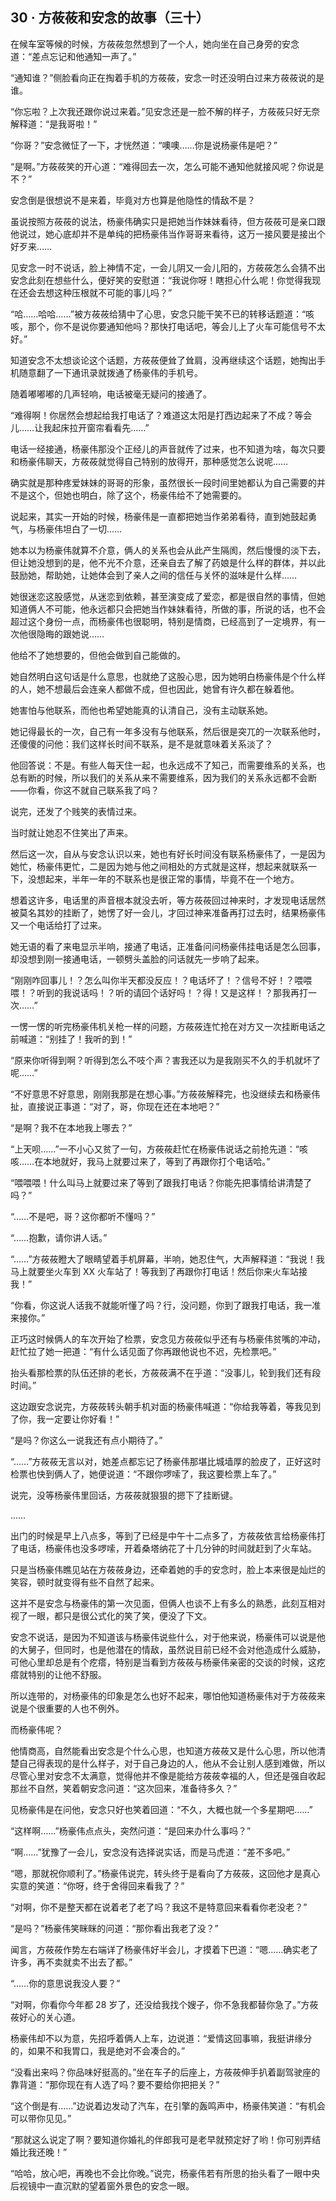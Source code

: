 ## 30 · 方莜莜和安念的故事（三十）

在候车室等候的时候，方莜莜忽然想到了一个人，她向坐在自己身旁的安念道：“差点忘记和他通知一声了。”

“通知谁？”侧脸看向正在掏着手机的方莜莜，安念一时还没明白过来方莜莜说的是谁。

“你忘啦？上次我还跟你说过来着。”见安念还是一脸不解的样子，方莜莜只好无奈解释道：“是我哥啦！”

“你哥？”安念微怔了一下，才恍然道：“噢噢……你是说杨豪伟是吧？”

“是啊。”方莜莜笑的开心道：“难得回去一次，怎么可能不通知他就接风呢？你说是不？”

安念倒是很想说不是来着，毕竟对方也算是他隐性的情敌不是？

虽说按照方莜莜的说法，杨豪伟确实只是把她当作妹妹看待，但方莜莜可是亲口跟他说过，她心底却并不是单纯的把杨豪伟当作哥哥来看待，这万一接风要是接出个好歹来……

见安念一时不说话，脸上神情不定，一会儿阴又一会儿阳的，方莜莜怎么会猜不出安念此刻在想些什么，便好笑的安慰道：“我说你呀！瞎担心什么呢！你觉得我现在还会去想这种压根就不可能的事儿吗？”

“哈……哈哈……”被方莜莜给猜中了心思，安念只能干笑不已的转移话题道：“咳咳，那个，你不是说你要通知他吗？那快打电话吧，等会儿上了火车可能信号不太好。”

知道安念不太想谈论这个话题，方莜莜便耸了耸肩，没再继续这个话题，她掏出手机随意翻了一下通讯录就拨通了杨豪伟的手机号。

随着嘟嘟嘟的几声轻响，电话被毫无疑问的接通了。

“难得啊！你居然会想起给我打电话了？难道这太阳是打西边起来了不成？等会儿……让我起床拉开窗帘看看先……”

电话一经接通，杨豪伟那没个正经儿的声音就传了过来，也不知道为啥，每次只要和杨豪伟聊天，方莜莜就觉得自己特别的放得开，那种感觉怎么说呢……

确实就是那种疼爱妹妹的哥哥的形象，虽然很长一段时间里她都认为自己需要的并不是这个，但她也明白，除了这个，杨豪伟给不了她需要的。

说起来，其实一开始的时候，杨豪伟是一直都把她当作弟弟看待，直到她鼓起勇气，与杨豪伟坦白了一切……

她本以为杨豪伟就算不介意，俩人的关系也会从此产生隔阂，然后慢慢的淡下去，但让她没想到的是，他不光不介意，还亲自去了解了药娘是什么样的群体，并以此鼓励她，帮助她，让她体会到了亲人之间的信任与关怀的滋味是什么样……

她很迷恋这股感觉，从迷恋到依赖，甚至演变成了爱恋，都是很自然的事情，但她知道俩人不可能，他永远都只会把她当作妹妹看待，所做的事，所说的话，也不会超过这个身份一点，而杨豪伟也很聪明，特别是情商，已经高到了一定境界，有一次他很隐晦的跟她说……

他给不了她想要的，但他会做到自己能做的。

她自然明白这句话是什么意思，也就绝了这股心思，因为她明白杨豪伟是个什么样的人，她不想最后会连亲人都做不成，但也因此，她曾有许久都在躲着他。

她害怕与他联系，而他也希望她能真的认清自己，没有主动联系她。

她记得最长的一次，自己有一年多没有与他联系，然后很是突兀的一次联系他时，还傻傻的问他：我们这样长时间不联系，是不是就意味着关系淡了？

他回答说：不是。有些人每天住一起，也永远成不了知己，而需要维系的关系，也总有断的时候，所以我们的关系从来不需要维系，因为我们的关系永远都不会断——你看，你这不就自己联系我了吗？

说完，还发了个贱笑的表情过来。

当时就让她忍不住笑出了声来。

然后这一次，自从与安念认识以来，她也有好长时间没有联系杨豪伟了，一是因为她忙，杨豪伟更忙，二是因为她与他之间相处的方式就是这样，想起来就联系一下，没想起来，半年一年的不联系也是很正常的事情，毕竟不在一个地方。

想着这许多，电话里的声音根本就没去听，等方莜莜回过神来时，才发现电话居然被莫名其妙的挂断了，她愣了好一会儿，才回过神来准备再打过去时，结果杨豪伟又一个电话给打了过来。

她无语的看了来电显示半响，接通了电话，正准备问问杨豪伟挂电话是怎么回事，却没想到刚一接通电话，一顿劈头盖脸的问话就先一步响了起来。

“刚刚咋回事儿！？怎么叫你半天都没反应！？电话坏了！？信号不好！？喂喂喂！？听到的我说话吗！？听的请回个话好吗！？得！又是这样！？那我再打一次……”

一愣一愣的听完杨豪伟机关枪一样的问题，方莜莜连忙抢在对方又一次挂断电话之前喊道：“别挂了！我听的到！”

“原来你听得到啊？听得到怎么不吱个声？害我还以为是我刚买不久的手机就坏了呢……”

“不好意思不好意思，刚刚我那是在想心事。”方莜莜解释完，也没继续去和杨豪伟扯，直接说正事道：“对了，哥，你现在还在本地吧？”

“是啊？我不在本地我上哪去？”

“上天呗……”一不小心又贫了一句，方莜莜赶忙在杨豪伟说话之前抢先道：“咳咳……在本地就好，我马上就要过来了，等到了再跟你打个电话哈。”

“喂喂喂！什么叫马上就要过来了等到了跟我打电话？你能先把事情给讲清楚了吗？”

“……不是吧，哥？这你都听不懂吗？”

“……抱歉，请你讲人话。”

“……”方莜莜瞪大了眼睛望着手机屏幕，半响，她忍住气，大声解释道：“我说！我马上就要坐火车到 XX 火车站了！等我到了再跟你打电话！然后你来火车站接我！”

“你看，你这说人话我不就能听懂了吗？行，没问题，你到了跟我打电话，我一准来接你。”

正巧这时候俩人的车次开始了检票，安念见方莜莜似乎还有与杨豪伟贫嘴的冲动，赶忙拉了她一把道：“有什么话见面了你再跟他说也不迟，先检票吧。”

抬头看那检票的队伍还排的老长，方莜莜满不在乎道：“没事儿，轮到我们还有段时间。”

这边跟安念说完，方莜莜转头朝手机对面的杨豪伟喊道：“你给我等着，等我见到了你，我一定要让你好看！”

“是吗？你这么一说我还有点小期待了。”

“……”方莜莜无言以对，她差点都忘记了杨豪伟那堪比城墙厚的脸皮了，正好这时检票也快到俩人了，她便说道：“不跟你啰嗦了，我这要检票上车了。”

说完，没等杨豪伟里回话，方莜莜就狠狠的摁下了挂断键。

……

出门的时候是早上八点多，等到了已经是中午十二点多了，方莜莜依言给杨豪伟打了电话，杨豪伟也没多啰嗦，开着桑塔纳花了十几分钟的时间就赶到了火车站。

只是当杨豪伟瞧见站在方莜莜身边，还牵着她的手的安念时，脸上本来很是灿烂的笑容，顿时就变得有些不自然了起来。

这并不是安念与杨豪伟的第一次见面，但俩人也谈不上有多么的熟悉，此刻互相对视了一眼，都只是很公式化的笑了笑，便没了下文。

安念不说话，是因为不知道该与杨豪伟说些什么，对于他来说，杨豪伟可以说是他的大舅子，但同时，也是他潜在的情敌，虽然说目前已经不会对他造成什么威胁，可他心里却总是有个疙瘩，特别是当看到方莜莜与杨豪伟亲密的交谈的时候，这疙瘩就特别的让他不舒服。

所以连带的，对杨豪伟的印象是怎么也好不起来，哪怕他知道杨豪伟对于方莜莜来说是个很重要的人也不例外。

而杨豪伟呢？

他情商高，自然能看出安念是个什么心思，也知道方莜莜又是什么心思，所以他清楚自己得表现的是什么样子，对于自己身边的人，他从不会让别人感到难做，所以尽管心里对安念不太满意，觉得他并不像是能给方莜莜幸福的人，但还是强自收起那丝不自然，笑着朝安念问道：“这次回来，准备待多久？”

见杨豪伟是在问他，安念只好也笑着回道：“不久，大概也就一个多星期吧……”

“这样啊……”杨豪伟点点头，突然问道：“是回来办什么事吗？”

“啊……”犹豫了一会儿，安念没有选择说实话，而是马虎道：“差不多吧。”

“嗯，那就祝你顺利了。”杨豪伟说完，转头终于是看向了方莜莜，这回他才是真心实意的笑道：“你呀，终于舍得回来看我了？”

“对啊，你不是整天都在说着老了老了吗？我这不是特意回来看看你老没老？”

“是吗？”杨豪伟笑眯眯的问道：“那你看出我老了没？”

闻言，方莜莜作势左右端详了杨豪伟好半会儿，才摸着下巴道：“嗯……确实老了许多，再不卖就卖不出去了都。”

“……你的意思说我没人要？”

“对啊，你看你今年都 28 岁了，还没给我找个嫂子，你不急我都替你急了。”方莜莜好心的关心道。

杨豪伟却不以为意，先招呼着俩人上车，边说道：“爱情这回事嘛，我挺讲缘分的，如果不和我胃口，我是绝对不会凑合的。”

“没看出来吗？你品味好挺高的。”坐在车子的后座上，方莜莜伸手扒着副驾驶座的靠背道：“那你现在有人选了吗？要不要给你把把关？”

“这个倒是有……”边说着边发动了汽车，在引擎的轰鸣声中，杨豪伟笑道：“有机会可以带你见见。”

“那就这么说定了啊？要知道你婚礼的伴郎我可是老早就预定好了哟！你可别弄结婚比我还晚！”

“哈哈，放心吧，再晚也不会比你晚。”说完，杨豪伟若有所思的抬头看了一眼中央后视镜中一直沉默的望着窗外景色的安念一眼。
